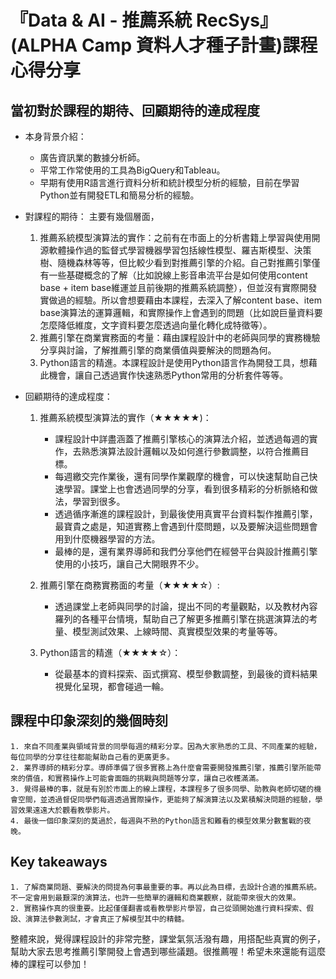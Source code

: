 # 『Data & AI - 推薦系統 RecSys』(ALPHA Camp 資料人才種子計畫)課程心得分享

## 當初對於課程的期待、回顧期待的達成程度

- 本身背景介紹：
	- 廣告資訊業的數據分析師。
	- 平常工作常使用的工具為BigQuery和Tableau。
	- 早期有使用R語言進行資料分析和統計模型分析的經驗，目前在學習Python並有開發ETL和簡易分析的經驗。

- 對課程的期待：
	主要有幾個層面，
	1. 推薦系統模型演算法的實作：之前有在市面上的分析書籍上學習與使用開源軟體操作過的監督式學習機器學習包括線性模型、羅吉斯模型、決策樹、隨機森林等等，但比較少看到對推薦引擎的介紹。自己對推薦引擎僅有一些基礎概念的了解（比如說線上影音串流平台是如何使用content base + item base維運並且前後期的推薦系統調整），但並沒有實際開發實做過的經驗。所以會想要藉由本課程，去深入了解content base、item base演算法的運算邏輯，和實際操作上會遇到的問題（比如說巨量資料要怎麼降低維度，文字資料要怎麼透過向量化轉化成特徵等）。
	2. 推薦引擎在商業實務面的考量：藉由課程設計中的老師與同學的實務機驗分享與討論，了解推薦引擎的商業價值與要解決的問題為何。
	3. Python語言的精進。本課程設計是使用Python語言作為開發工具，想藉此機會，讓自己透過實作快速熟悉Python常用的分析套件等等。

- 回顧期待的達成程度：
	1. 推薦系統模型演算法的實作（★★★★★)：
		- 課程設計中詳盡涵蓋了推薦引擎核心的演算法介紹，並透過每週的實作，去熟悉演算法設計邏輯以及如何進行參數調整，以符合推薦目標。
		- 每週繳交完作業後，還有同學作業觀摩的機會，可以快速幫助自己快速學習。課堂上也會透過同學的分享，看到很多精彩的分析脈絡和做法，學習到很多。
		- 透過循序漸進的課程設計，到最後使用真實平台資料製作推薦引擎，最寶貴之處是，知道實務上會遇到什麼問題，以及要解決這些問題會用到什麼機器學習的方法。
		- 最棒的是，還有業界導師和我們分享他們在經營平台與設計推薦引擎使用的小技巧，讓自己大開眼界不少。

	2. 推薦引擎在商務實務面的考量（★★★★☆）:
		- 透過課堂上老師與同學的討論，提出不同的考量觀點，以及教材內容羅列的各種平台情境，幫助自己了解更多推薦引擎在挑選演算法的考量、模型測試效果、上線時間、真實模型效果的考量等等。

	3. Python語言的精進（★★★★☆）：
		- 從最基本的資料探索、函式撰寫、模型參數調整，到最後的資料結果視覺化呈現，都會碰過一輪。


## 課程中印象深刻的幾個時刻

	1. 來自不同產業與領域背景的同學每週的精彩分享。因為大家熟悉的工具、不同產業的經驗，每位同學的分享往往都能幫助自己看的更廣更多。
	2. 業界導師的精彩分享。導師準備了很多實務上為什麼會需要開發推薦引擎，推薦引擎所能帶來的價值，和實務操作上可能會面臨的挑戰與問題等分享，讓自己收穫滿滿。
	3. 覺得最棒的事，就是有別於市面上的線上課程，本課程多了很多同學、助教與老師切磋的機會空間，並透過督促同學們每週透過實際操作，更能夠了解演算法以及累積解決問題的經驗，學習效果遠遠大於觀看教學影片。
	4. 最後一個印象深刻的莫過於，每週與不熟的Python語言和難看的模型效果分數奮戰的夜晚。

## Key takeaways

	1. 了解商業問題、要解決的問提為何事最重要的事。再以此為目標，去設計合適的推薦系統。不一定會用到最艱深的演算法，也許一些簡單的邏輯和商業觀察，就能帶來很大的效果。
	2. 實務操作真的很重要。比起僅僅翻書或看教學影片學習，自己從頭開始進行資料探索、假設、演算法參數測試，才會真正了解模型其中的精髓。

整體來說，覺得課程設計的非常完整，課堂氣氛活潑有趣，用搭配些真實的例子，幫助大家去思考推薦引擎開發上會遇到哪些議題。很推薦喔！希望未來還能有這麼棒的課程可以參加！

